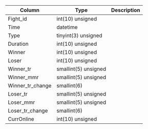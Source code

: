 
Column | Type | Description
--- | --- | ---
Fight_id | int(10) unsigned | 
Time | datetime | 
Type | tinyint(3) unsigned | 
Duration | int(10) unsigned | 
Winner | int(10) unsigned | 
Loser | int(10) unsigned | 
Winner_tr | smallint(5) unsigned | 
Winner_mmr | smallint(5) unsigned | 
Winner_tr_change | smallint(6) | 
Loser_tr | smallint(5) unsigned | 
Loser_mmr | smallint(5) unsigned | 
Loser_tr_change | smallint(6) | 
CurrOnline | int(10) unsigned | 
